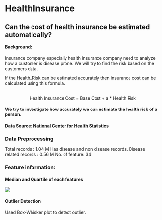# HealthInsurance
## Can the cost of health insurance be estimated automatically?


#### Background: 
Insurance company especially health insurance company need to analyze how a customer is disease prone. We will try to find the risk based on the customers data.


If the Health_Risk can be estimated accurately then insurance cost can be calculated using this formula.

<center> <br>Health Insurance Cost = Base Cost + a * Health Risk</br></center>


#### We try to investigate how accurately we can estimate the health risk of a person.

#### Data Source:  [National Center for Health Statistics](www.cdc.gov/nchs/fastats/deaths.htm)

### Data Preprocessing
Total records : 1.04 M
Has disease and non disease records. 
Disease related records : 0.56 M 
No. of feature: 34

### Feature information: 

#### Median and Quartile of each features

<img src="https://raw.githubusercontent.com/md-k-sarker/ML-Analyze-Morality/master/results/featureStatsWithoutFeature17.png"></img>

#### Outlier Detection
Used Box-Whisker plot to detect outlier.